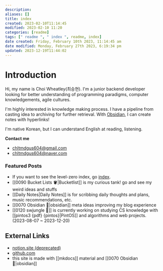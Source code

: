 ```yaml
---
description:
aliases: []
title: index
created: 2023-02-10T11:14:45
modified: 2023-02-10 11:20
categories: [readme]
tags: [" readme ", " index ", readme, index]
date created: Friday, February 10th 2023, 11:14:45 am
date modified: Monday, February 27th 2023, 6:19:34 pm
updated: 2023-12-19T11:44:02
---
```


# Introduction

Hi, my name is Choi Wheatley(최승현). I'm a junior backend developer looking for better understanding of programming paradigms, computer knowledgements, agile cultures.

I'm highly interested in knowledge making process. I have a pipeline from casting idea to archiving for further retrieval. With [Obsidian](https://obsidian.md), I can create notes with hyperlinks!

I'm native Korean, but I can understand English at reading, listening.

**Contact me**

- chltmdgus604@gmail.com
- chltmdgus604@naver.com

### Featured Posts

- If you want to see the level-zero index, go [index](https://choiwheatley.github.io/index/).
- [[0090 Bucket Lists 🪣|Bucketlist]] is my curious tank! go and see my weird ideas and stuffs
- [[Daily Notes|Daily Notes]] is for scribbing daily thoughts and plans, music recommendations, etc.
- [[0070 Obsidian 💎|obsidian]] meta ideas improving my blog experience
- [[0120 swjungle 🤖]] is currently working on studying CS knowledge with [[pintos3 {pdf} {pintos}|PintOS]] and algorithms and web projects. (2023-08-07 ~ 2023-12-20)

## External Links

- [notion.site (deprecated)](https://choiwheatley.notion.site)
- [github.com](https://github.com/ChoiWheatley)
- this site is made with [[mkdocs]] material and [[0070 Obsidian 💎|obsidian]]
